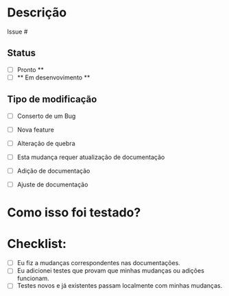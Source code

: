 # Descrição

<!-- Inclua um resumo das mudanças e qual issue está sendo resolvida. Por favor inclua a motivação e o contexto. Liste quaisquer dependências que são requiridas para esta mudança e quais arquivos foram modificados ou adicionados -->


Issue #


## Status

- [ ] Pronto **
- [ ] ** Em desenvovimento **

## Tipo de modificação

- [ ] Conserto de um Bug <!-- Mudança que resolve uma issue -->
- [ ] Nova feature <!-- Mudança que adiciona uma funcionalidade -->
- [ ] Alteração de quebra <!-- Correção ou recurso que faria com que a funcionalidade existente não funcionasse como esperado -->
- [ ] Esta mudança requer atualização de documentação
- [ ] Adição de documentação 
- [ ] Ajuste de documentação


# Como isso foi testado?

<!-- Descreva os testes que você fez para verificar suas mudanças. Forneça instruções para que possa ser reproduzido. Liste quaisquer detalhes relevantes para sua configuração do teste. -->

# Checklist:

- [ ] Eu fiz a mudanças correspondentes nas documentações.
- [ ] Eu adicionei testes que provam que minhas mudanças ou adições funcionam.
- [ ] Testes novos e já existentes passam localmente com minhas mudanças.

